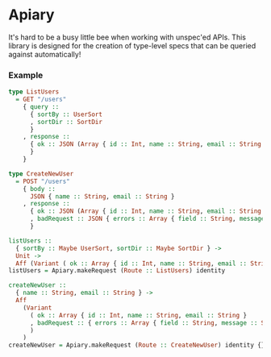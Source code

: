 # Apiary

It's hard to be a busy little bee when working with unspec'ed APIs. This library is designed for the creation of type-level specs that can be queried against automatically!

### Example

```purescript
type ListUsers
  = GET "/users"
    { query ::
      { sortBy :: UserSort
      , sortDir :: SortDir
      }
    , response ::
      { ok :: JSON (Array { id :: Int, name :: String, email :: String })
      }
    }

type CreateNewUser
  = POST "/users"
    { body ::
      JSON { name :: String, email :: String }
    , response ::
      { ok :: JSON (Array { id :: Int, name :: String, email :: String })
      , badRequest :: JSON { errors :: Array { field :: String, message :: String } }
      }

listUsers ::
  { sortBy :: Maybe UserSort, sortDir :: Maybe SortDir } ->
  Unit ->
  Aff (Variant ( ok :: Array { id :: Int, name :: String, email :: String } ))
listUsers = Apiary.makeRequest (Route :: ListUsers) identity

createNewUser ::
  { name :: String, email :: String } ->
  Aff
    (Variant
      ( ok :: Array { id :: Int, name :: String, email :: String }
      , badRequest :: { errors :: Array { field :: String, message :: String } }
      )
    )
createNewUser = Apiary.makeRequest (Route :: CreateNewUser) identity {}
```
